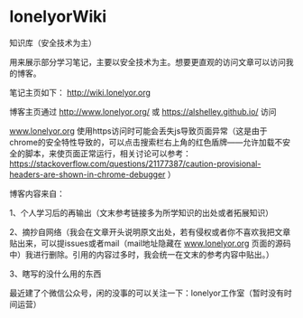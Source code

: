 # lonelyorWiki
知识库（安全技术为主）

用来展示部分学习笔记，主要以安全技术为主。想要更直观的访问文章可以访问我的博客。

笔记主页如下：
http://wiki.lonelyor.org

博客主页通过 http://www.lonelyor.org/ 或 https://alshelley.github.io/ 访问  

www.lonelyor.org 使用https访问时可能会丢失js导致页面异常（这是由于chrome的安全特性导致的，可以点击搜索栏右上角的红色盾牌——允许加载不安全的脚本，来使页面正常运行，相关讨论可以参考： https://stackoverflow.com/questions/21177387/caution-provisional-headers-are-shown-in-chrome-debugger ）

博客内容来自：

1、个人学习后的再输出（文末参考链接多为所学知识的出处或者拓展知识）

2、摘抄自网络（我会在文章开头说明原文出处，若有侵权或者你不喜欢我把文章贴出来，可以提issues或者mail（mail地址隐藏在 www.lonelyor.org 页面的源码中）我进行删除。引用的内容过多时，我会统一在文末的参考内容中贴出。）

3、瞎写的没什么用的东西

最近建了个微信公众号，闲的没事的可以关注一下：lonelyor工作室（暂时没有时间运营）


